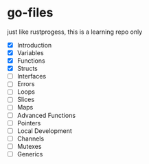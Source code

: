 # go-files
just like rustprogess, this is a learning repo only

- [x] Introduction
- [x] Variables
- [x] Functions
- [x] Structs
- [ ] Interfaces
- [ ] Errors
- [ ] Loops
- [ ] Slices
- [ ] Maps
- [ ] Advanced Functions
- [ ] Pointers
- [ ] Local Development
- [ ] Channels
- [ ] Mutexes
- [ ] Generics
